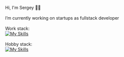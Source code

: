 Hi, I'm Sergey 👋🏻
<br />
<br />
I’m currently working on startups as fullstack developer
<br />
<br />
Work stack:
<br />
[![My Skills](https://skillicons.dev/icons?i=js,ts,deno,react,nodejs,html,css)](https://skillicons.dev)
<br />
<br />
Hobby stack:
<br />
[![My Skills](https://skillicons.dev/icons?i=cpp,visualstudio)](https://skillicons.dev)
